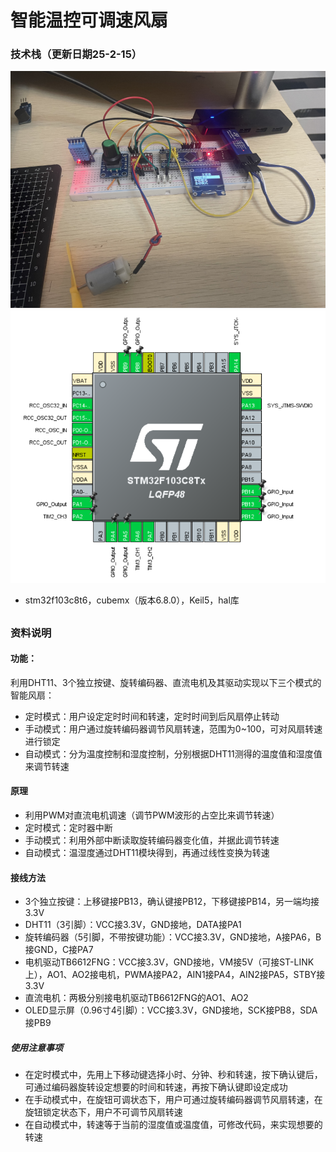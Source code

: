 # 智能温控可调速风扇
### 技术栈（更新日期25-2-15）
![image](https://github.com/qiexingdong/SmartFan/blob/3684cd653865485699de83cb1dab06c25e9fa11f/img/1.png)
![image](https://github.com/qiexingdong/SmartFan/blob/3684cd653865485699de83cb1dab06c25e9fa11f/img/2.png)
* stm32f103c8t6，cubemx（版本6.8.0），Keil5，hal库
##
### 资料说明
#### 功能：	
利用DHT11、3个独立按键、旋转编码器、直流电机及其驱动实现以下三个模式的智能风扇：
* 定时模式：用户设定定时时间和转速，定时时间到后风扇停止转动
* 手动模式：用户通过旋转编码器调节风扇转速，范围为0~100，可对风扇转速进行锁定
* 自动模式：分为温度控制和湿度控制，分别根据DHT11测得的温度值和湿度值来调节转速
	
#### 原理
* 利用PWM对直流电机调速（调节PWM波形的占空比来调节转速）
* 定时模式：定时器中断
* 手动模式：利用外部中断读取旋转编码器变化值，并据此调节转速
* 自动模式：温湿度通过DHT11模块得到，再通过线性变换为转速
	
#### 接线方法
* 3个独立按键：上移键接PB13，确认键接PB12，下移键接PB14，另一端均接3.3V
* DHT11（3引脚）：VCC接3.3V，GND接地，DATA接PA1
* 旋转编码器（5引脚，不带按键功能）：VCC接3.3V，GND接地，A接PA6，B接GND，C接PA7
* 电机驱动TB6612FNG：VCC接3.3V，GND接地，VM接5V（可接ST-LINK上），AO1、AO2接电机，PWMA接PA2，AIN1接PA4，AIN2接PA5，STBY接3.3V
* 直流电机：两极分别接电机驱动TB6612FNG的AO1、AO2
* OLED显示屏（0.96寸4引脚）：VCC接3.3V，GND接地，SCK接PB8，SDA接PB9

##### 使用注意事项
* 在定时模式中，先用上下移动键选择小时、分钟、秒和转速，按下确认键后，可通过编码器旋转设定想要的时间和转速，再按下确认键即设定成功
* 在手动模式中，在旋钮可调状态下，用户可通过旋转编码器调节风扇转速，在旋钮锁定状态下，用户不可调节风扇转速
* 在自动模式中，转速等于当前的湿度值或温度值，可修改代码，来实现想要的转速
